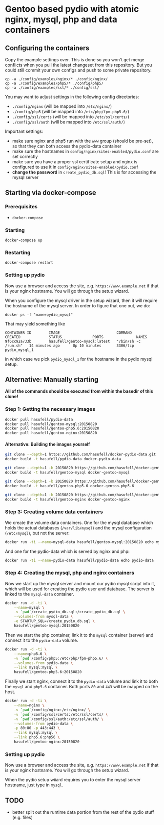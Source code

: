 # Gentoo based pydio with atomic nginx, mysql, php and data containers

## Configuring the containers

Copy the example settings over. This is done so you won't get merge conflicts
when you pull the latest changeset from this repository. But you could still
commit your own configs and push to some private repository.

```
cp -a ./config/examples/nginx/* ./config/nginx/
cp -a ./config/examples/php5/* ./config/php5/
cp -a ./config/examples/ssl/* ./config/ssl/
```

You may want to adjust settings in the following config directories:
* `./config/nginx` (will be mapped into `/etc/nginx/`)
* `./config/php5` (will be mapped into `/etc/php/fpm-php5.6/`)
* `./config/ssl/certs` (will be mapped into `/etc/ssl/certs/`)
* `./config/ssl/auth` (will be mapped into `/etc/ssl/auth/`)

Important settings:
* make sure nginx and php5 run with the `www` group (should be pre-set), so that they can both access the pydio-data container
* make sure the hostnames in `config/nginx/sites-enabled/pydio.conf` are set correctly
* make sure you have a proper ssl certificate setup and nginx is configured to use it in `config/nginx/sites-enabled/pydio.conf`
* __change the password__ in `create_pydio_db.sql`! This is for accessing the mysql server

## Starting via docker-compose

### Prerequisites
* `docker-compose`

### Starting
```
docker-compose up
```

### Restarting
```
docker-compose restart
```

### Setting up pydio

Now use a browser and access the site, e.g. `https://www.example.net` if
that is your nginx hostname. You will go through the setup wizard.

When you configure the mysql driver in the setup wizard, then it will require
the hostname of the mysql server. In order to figure that one out, we do:
```
docker ps -f "name=pydio_mysql"
```

That may yield something like
```
CONTAINER ID        IMAGE                          COMMAND                CREATED             STATUS              PORTS               NAMES
9f6cc92a733b        hasufell/gentoo-mysql:latest   "/bin/sh -c /run.sh"   14 minutes ago      Up 10 minutes       3306/tcp            pydio_mysql_1
```

in which case we pick `pydio_mysql_1` for the hostname in the pydio mysql setup.

## Alternative: Manually starting

__All of the commands should be executed from within the basedir
of this clone!__

### Step 1: Getting the necessary images

```sh
docker pull hasufell/pydio-data
docker pull hasufell/gentoo-mysql:20150820
docker pull hasufell/gentoo-php5.6:20150820
docker pull hasufell/gentoo-nginx:20150820
```

#### Alternative: Building the images yourself

```sh
git clone --depth=1 https://github.com/hasufell/docker-pydio-data.git
docker build -t hasufell/pydio-data docker-pydio-data

git clone --depth=1 -b 20150820 https://github.com/hasufell/docker-gentoo-mysql.git
docker build -t hasufell/gentoo-mysql docker-gentoo-mysql

git clone --depth=1 -b 20150820 https://github.com/hasufell/docker-gentoo-php5.6.git
docker build -t hasufell/gentoo-php5.6 docker-gentoo-php5.6

git clone --depth=1 -b 20150820 https://github.com/hasufell/docker-gentoo-nginx.git
docker build -t hasufell/gentoo-nginx docker-gentoo-nginx
```

### Step 3: Creating volume data containers

We create the volume data containers. One for the mysql database which holds
the actual databases (`/var/lib/mysql`) and the mysql configuration (`/etc/mysql`), but not the server:
```sh
docker run -ti --name=mysql-data hasufell/gentoo-mysql:20150820 echo mysql-data
```

And one for the pydio-data which is served by nginx and php:
```sh
docker run -ti --name=pydio-data hasufell/pydio-data echo pydio-data
```

### Step 4: Creating the mysql, php and nginx containers

Now we start up the mysql server and mount our pydio mysql script into it,
which will be used for creating the pydio user and database. The server is linked
to the `mysql-data` container.
```sh
docker run -d -ti \
	--name=mysql \
	-v `pwd`/create_pydio_db.sql:/create_pydio_db.sql \
	--volumes-from mysql-data \
	-e STARTUP_SQL=/create_pydio_db.sql \
	hasufell/gentoo-mysql:20150820
```

Then we start the php container, link it to the `mysql` container (server)
and connect it to the `pydio-data` volume.
```sh
docker run -d -ti \
	--name=php5.6 \
	-v `pwd`/config/php5:/etc/php/fpm-php5.6/ \
	--volumes-from pydio-data \
	--link mysql:mysql \
	hasufell/gentoo-php5.6:20150820
```

Finally we start nginx, connect it to the `pydio-data` volume and link it to
both the `mysql` and `php5.6` container. Both ports `80` and `443` will be
mapped on the host.
```sh
docker run -d -ti \
	--name=nginx \
	-v `pwd`/config/nginx:/etc/nginx/ \
	-v `pwd`/config/ssl/certs:/etc/ssl/certs/ \
	-v `pwd`/config/ssl/auth:/etc/ssl/auth/ \
	--volumes-from pydio-data \
	-p 80:80 -p 443:443 \
	--link mysql:mysql \
	--link php5.6:php56 \
	hasufell/gentoo-nginx:20150820
```

### Setting up pydio

Now use a browser and access the site, e.g. `https://www.example.net` if
that is your nginx hostname. You will go through the setup wizard.

When the pydio setup wiiard requires you to enter the mysql server hostname,
just type in `mysql`.


## TODO
* better split out the runtime data portion from the rest of the pydio stuff (e.g. files)

